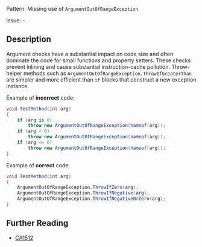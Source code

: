 Pattern: Missing use of `ArgumentOutOfRangeException`

Issue: -

## Description

Argument checks have a substantial impact on code size and often dominate the code for small functions and property setters. These checks prevent inlining and cause substantial instruction-cache pollution. Throw-helper methods such as `ArgumentOutOfRangeException.ThrowIfGreaterThan` are simpler and more efficient than `if` blocks that construct a new exception instance.

Example of **incorrect** code:

```cs
void TestMethod(int arg)
{
    if (arg is 0)
        throw new ArgumentOutOfRangeException(nameof(arg));
    if (arg < 0)
        throw new ArgumentOutOfRangeException(nameof(arg));
    if (arg <= 0)
        throw new ArgumentOutOfRangeException(nameof(arg));
}
```

Example of **correct** code:

```cs
void TestMethod(int arg)
{
    ArgumentOutOfRangeException.ThrowIfZero(arg);
    ArgumentOutOfRangeException.ThrowIfNegative(arg);
    ArgumentOutOfRangeException.ThrowIfNegativeOrZero(arg);
}
```

## Further Reading

* [CA1512](https://learn.microsoft.com/en-us/dotnet/fundamentals/code-analysis/quality-rules/ca1512)
